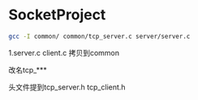 # SocketProject

```bash
gcc -I common/ common/tcp_server.c server/server.c 

```

1.server.c	client.c	拷贝到common

改名tcp_***

头文件提到tcp_server.h	tcp_client.h